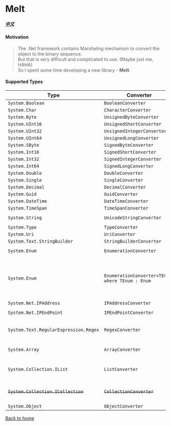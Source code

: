# Melt
##### [中文](./readme.zh-tw.md)

#### Motivation
> The .Net framework contains Marshaling mechanism to convert the object to the binary sequence.  
> But that is very difficult and complicated to use. (Maybe just me, HAHA)  
> So I spent some time developing a new library - **Melt**.

#### Supported Types

| Type | Converter | Dependency
| --- | --- | --- |
| ```System.Boolean``` | ```BooleanConverter``` |
| ```System.Char``` | ```CharacterConverter``` |
| ```System.Byte``` | ```UnsignedByteConverter``` |
| ```System.UInt16``` | ```UnsignedShortConverter``` |
| ```System.UInt32``` | ```UnsignedIntegerConverter``` |
| ```System.UInt64``` | ```UnsignedLongConverter``` |
| ```System.SByte``` | ```SignedByteConverter``` |
| ```System.Int16``` | ```SignedShortConverter``` |
| ```System.Int32``` | ```SignedIntegerConverter``` |
| ```System.Int64``` | ```SignedLongConverter``` |
| ```System.Double``` | ```DoubleConverter``` |
| ```System.Single``` | ```SingleConverter``` |
| ```System.Decimal``` | ```DecimalConverter``` |
| ```System.Guid``` | ```GuidConverter``` |
| ```System.DateTime``` | ```DateTimeConverter``` | ```SignedLongConverter``` 
| ```System.TimeSpan``` | ```TimeSpanConverter``` | ```SignedLongConverter``` 
| ```System.String``` | ```UnicodeStringConverter``` | ```SignedLongConverter``` ```SignedIntegerConverter```
| ```System.Type``` | ```TypeConverter``` | ```UnicodeStringConverter```
| ```System.Uri``` | ```UriConverter``` | ```UnicodeStringConverter```
| ```System.Text.StringBuilder``` | ```StringBuilderConverter``` | ```UnicodeStringConverter```
| ```System.Enum``` | ```EnumerationConverter``` | ```TypeConverter``` ```ObjectConverter``` 
| ```System.Enum``` | ```EnumerationConverter<TEnum> where TEnum : Enum``` | ```UnsignedByteConverter``` ```UnsignedShortConverter``` ```UnsignedIntegerConverter``` ```UnsignedLongConverter``` ```SignedByteConverter``` ```SignedShortConverter``` ```SignedIntegerConverter``` ```SignedLongConverter``` 
| ```System.Net.IPAddress``` | ```IPAddressConverter``` | ```SignedIntegerConverter```
| ```System.Net.IPEndPoint``` | ```IPEndPointConverter```| ```IPAddressConverter``` ```SignedIntegerConverter```
| ```System.Text.RegularExpression.Regex``` | ```RegexConverter``` | ```SignedIntegerConverter``` ```SignedShortConverter``` ```TimeSpanConverter``` ```UnicodeStringConverter```
| ```System.Array``` | ```ArrayConverter``` | ```SignedIntegerConverter``` ```TypeConverter``` ```ObjectConverter```
| ```System.Collection.IList``` | ```ListConverter``` | ```SignedIntegerConverter``` ```SignedByteConverter``` ```TypeConverter``` ```ObjectConverter```
| <del>```System.Collection.ICollection```</del> | <del>```CollectionConverter```</del> | <del>```UnsignedByteConverter```</del> <del>```ObjectConverter```</del> <del>```SignedIntegerConverter```</del> <del>```TypeConverter```</del> 
| ```System.Object``` | ```ObjectConverter``` | ```*```

[Back to home](../../../)